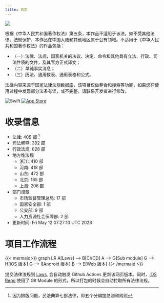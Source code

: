 ```yaml
---
title: 首页
---
```


![](https://s2.loli.net/2022/03/17/EemiTDZlXO9SvfP.png)

根据《中华人民共和国著作权法》第五条，本作品不适用于该法。如不受其他法律、法规保护，本作品在中国大陆和其他地区属于公有领域。不适用于《中华人民共和国著作权法》的作品包括：
- （一）法律、法规，国家机关的决议、决定、命令和其他具有立法、行政、司法性质的文件，及其官方正式译文；
- （二）单纯事实消息；
- （三）历法、通用数表、通用表格和公式。

法律内容来源于[国家法律法规数据库](https://flk.npc.gov.cn)，该项目仅做整合和搜索等功能，如果您在使用过程中发现部分法条有误，或不完整，请联系开发者进行修改。


![Swift](https://img.shields.io/badge/swift-F54A2A?style=for-the-badge&logo=swift&logoColor=white)
[![App Store](https://img.shields.io/badge/App_Store-0D96F6?style=for-the-badge&logo=app-store&logoColor=white)](https://apps.apple.com/app/apple-store/id1612953870?pt=124208302&ct=github&mt=8)

# 收录信息
 - 法律: 409 部 [^1]
 - 司法解释: 392 部
 - 行政法规: 628 部
 - 地方性法规
	- 浙江: 410 部
	- 河南: 418 部
	- 山东: 472 部
	- 北京: 165 部
	- 上海: 206 部
 - 部门规章
	- 市场监督管理总局: 17 部
	- 国家安全部: 1 部
	- 公安部: 9 部
	- 人力资源社会保障部: 2 部
 - 更新时间: Fri May 12 07:27:10 UTC 2023

# 项目工作流程

{{< mermaid>}}
graph LR
    A[Laws] --> B[CI/CD]
    A --> G[Sub module]
    G --> H[iOS 版本]
    G --> I[Android 版本]
    B --> E[Web 版本]
{{< /mermaid >}}

提交法律法规到 [Laws](https://github.com/LawRefBook/Laws/tree/master), 会自动触发 Github Actions 更新该网页版本。同时，[iOS Repo](https://github.com/RanKKI/LawRefBook) 使用了 Git Module 的形式，所以打包的时候会自动拉取所有法律法规。

[^1]: 因为排版问题，民法典算七部法律，即五个分编加总则和附则